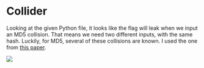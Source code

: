# Collider

Looking at the given Python file, it looks like the flag will leak when we input an MD5 collision. That means we need two different inputs, with the same hash. Luckily, for MD5, several of these collisions are known. I used the one from [this paper](https://eprint.iacr.org/2010/643).

![](https://i.imgur.com/C0svTyX.png)
